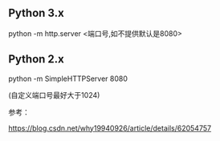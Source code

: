 ## Python 3.x

  python -m http.server <端口号,如不提供默认是8080>
  
## Python 2.x

  python -m SimpleHTTPServer 8080
  
  (自定义端口号最好大于1024)
  
  
  参考：
  
  https://blog.csdn.net/why19940926/article/details/62054757
  
